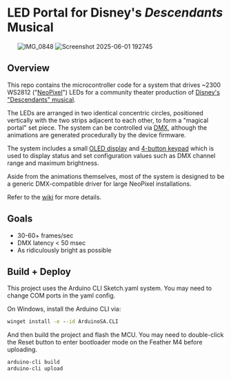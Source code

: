# LED Portal for Disney's _Descendants_ Musical

&nbsp;&nbsp;&nbsp;&nbsp;&nbsp;&nbsp;![IMG_0848](https://github.com/user-attachments/assets/0ce6afca-fe0a-4230-8061-792cdd0d43ad) ![Screenshot 2025-06-01 192745](https://github.com/user-attachments/assets/24c56cc4-0dbe-4a2b-95bd-d9916ad9d7aa)

## Overview

This repo contains the microcontroller code for a system that drives ~2300 WS2812 ("[NeoPixel](https://learn.adafruit.com/adafruit-neopixel-uberguide/the-magic-of-neopixels)") LEDs
for a community theater production of [Disney's "Descendants" musical](https://www.mtishows.com/disneys-descendants-the-musical).

The LEDs are arranged in two identical concentric circles, positioned vertically with the two strips adjacent to each other, to form a "magical portal" set piece. The system can be controlled via
[DMX](https://en.wikipedia.org/wiki/DMX512), although the animations are generated procedurally by the device firmware.

The system includes a small [OLED display](https://www.amazon.com/dp/B08CDN5PSJ) and [4-button keypad](https://www.adafruit.com/product/1332) which is used to display status and set configuration values such as DMX channel range and maximum brightness.

Aside from the animations themselves, most of the system is designed to be a generic DMX-compatible driver for large NeoPixel installations.

Refer to the [wiki](https://github.com/danmastrian/byt-descendants-portal/wiki) for more details.

## Goals

- 30-60+ frames/sec
- DMX latency < 50 msec
- As ridiculously bright as possible

## Build + Deploy

This project uses the Arduino CLI Sketch.yaml system. You may need to change COM ports in the yaml config.

On Windows, install the Arduino CLI via:

```cmd
winget install -e --id ArduinoSA.CLI
```

And then build the project and flash the MCU. You may need to double-click the Reset button to enter bootloader mode on the Feather M4 before uploading.

```cmd
arduino-cli build
arduino-cli upload
```

